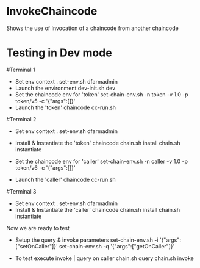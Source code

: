 InvokeChaincode
===============
Shows the use of Invocation of a chaincode from another chaincode

Testing in Dev mode
===================

#Terminal 1
- Set env context
  .  set-env.sh   dfarmadmin
- Launch the environment
  dev-init.sh   dev
- Set the chaincode env for 'token'
  set-chain-env.sh  -n token   -v 1.0  -p token/v5   -c '{"args":[]}'
- Launch the 'token' chaincode
  cc-run.sh

#Terminal 2
- Set env context
  .  set-env.sh   dfarmadmin
- Install & Instantiate the 'token' chaincode
  chain.sh install
  chain.sh instantiate

- Set the chaincode env for 'caller'
  set-chain-env.sh  -n caller   -v 1.0  -p token/v6   -c '{"args":[]}'
- Launch the 'caller' chaincode
  cc-run.sh

#Terminal 3
- Set env context
  .  set-env.sh   dfarmadmin
- Install & Instantiate the 'caller' chaincode
  chain.sh install
  chain.sh instantiate

Now we are ready to test
- Setup the query & invoke parameters
  set-chain-env.sh   -i '{"args":["setOnCaller"]}'
  set-chain-env.sh   -q '{"args":["getOnCaller"]}'

- To test execute invoke | query on caller
  chain.sh query
  chain.sh invoke